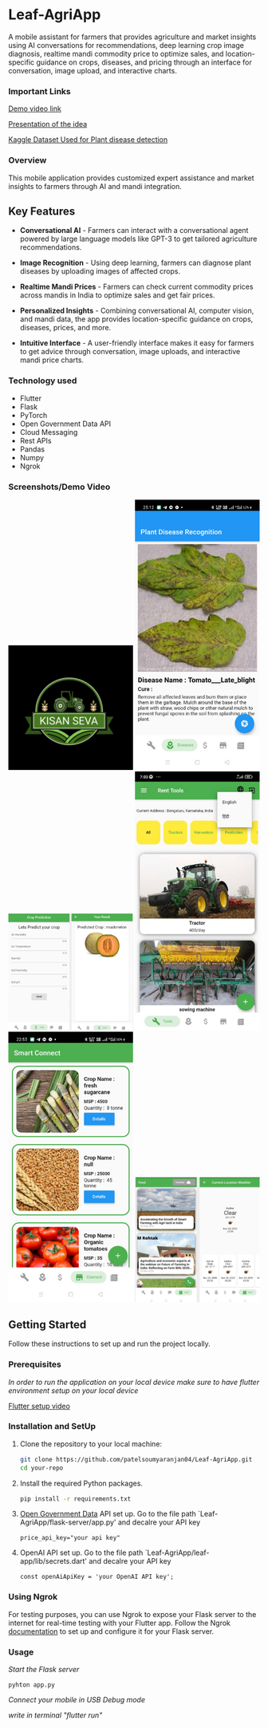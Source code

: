 # Leaf-AgriApp
A mobile assistant for farmers that provides agriculture and market insights using AI conversations for recommendations, deep learning crop image diagnosis, realtime mandi commodity price to optimize sales, and location-specific guidance on crops, diseases, and pricing through an interface for conversation, image upload, and interactive charts.


### Important Links

[Demo video link](https://drive.google.com/drive/folders/1_QH_19TQNeMMl10CCHcl1uMIb5t8LOny)

[Presentation of the idea](https://www.canva.com/design/DAEODJfeMvQ/qXX7OivLJ0kkQ7KPmvaJ-w/edit)

[Kaggle Dataset Used for Plant disease detection](https://www.kaggle.com/datasets/vipoooool/new-plant-diseases-dataset)


### Overview

This mobile application provides customized expert assistance and market insights to farmers through AI and mandi integration.
 
## Key Features
 
- **Conversational AI** - Farmers can interact with a conversational agent powered by large language models like GPT-3 to get tailored agriculture recommendations.
 
- **Image Recognition** - Using deep learning, farmers can diagnose plant diseases by uploading images of affected crops.
 
- **Realtime Mandi Prices** - Farmers can check current commodity prices across mandis in India to optimize sales and get fair prices.
 
- **Personalized Insights** - Combining conversational AI, computer vision, and mandi data, the app provides location-specific guidance on crops, diseases, prices, and more.
 
- **Intuitive Interface** - A user-friendly interface makes it easy for farmers to get advice through conversation, image uploads, and interactive mandi price charts.


### Technology used

* Flutter
* Flask
* PyTorch
* Open Government Data API
* Cloud Messaging
* Rest APIs
* Pandas
* Numpy
* Ngrok

### Screenshots/Demo Video

<img src="https://github.com/UtkarshA135/KisanSeva/blob/master/IMG-20201130-WA0055.jpg" width="250" title="hover text">

<img src="https://github.com/UtkarshA135/KisanSeva/blob/master/s.jpg" width="250" title="hover text">

<img src="https://github.com/UtkarshA135/KisanSeva/blob/master/IMG_20210421_083435.jpg" width="250" title="hover text">
<img src="https://github.com/UtkarshA135/KisanSeva/blob/master/s.png" width="250" title="hover text">
<img src="https://github.com/UtkarshA135/KisanSeva/blob/master/s%20(1).jpg" width="250" title="hover text">
<img src="https://github.com/UtkarshA135/KisanSeva/blob/master/IMG_20210421_084044.jpg" width="250" title="hover text">


## Getting Started

Follow these instructions to set up and run the project locally.

### Prerequisites


_In order to run the application on your local device make sure to have flutter environment setup on your local device_

[Flutter setup video](https://www.youtube.com/watch?v=fDnqXmLSqtg "Video")


### Installation and SetUp

1. Clone the repository to your local machine:

   ```bash
   git clone https://github.com/patelsoumyaranjan04/Leaf-AgriApp.git
   cd your-repo

2. Install the required Python packages.
   ```bash
   pip install -r requirements.txt

3. [Open Government Data](https://data.gov.in/resource/current-daily-price-various-commodities-various-markets-mandi) API set up.
   Go to the file path `Leaf-AgriApp/flask-server/app.py' and decalre your API key
   ```
   price_api_key="your api key"
4. OpenAI API set up.
   Go to the file path `Leaf-AgriApp/leaf-app/lib/secrets.dart' and decalre your API key
   ```
   const openAiApiKey = 'your OpenAI API key';
### Using Ngrok
For testing purposes, you can use Ngrok to expose your Flask server to the internet for real-time testing with your Flutter app. Follow the Ngrok [documentation](https://ngrok.com/docs/getting-started/) to set up and configure it for your Flask server.
### Usage

_Start the Flask server_
```
pyhton app.py
```

_Connect your mobile in USB Debug mode_

_write in terminal "flutter run"_


